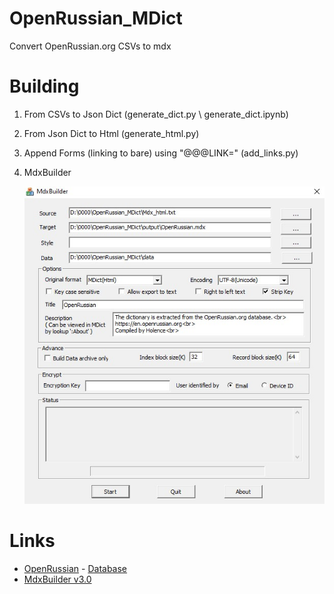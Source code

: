 # OpenRussian_MDict

Convert OpenRussian.org CSVs to mdx

# Building

1. From CSVs to Json Dict (generate_dict.py \ generate_dict.ipynb)

2. From Json Dict to Html (generate_html.py)

3. Append Forms (linking to bare) using "@@@LINK=" (add_links.py)

4. MdxBuilder

   ![MdxBuilder](pic/MdxBuilder.jpg)

# Links

- [OpenRussian](https://en.openrussian.org/) - [Database](https://app.togetherdb.com/db/fwoedz5fvtwvq03v/russian3)
- [MdxBuilder v3.0](https://www.pdawiki.com/forum/thread-42526-1-1.html)
